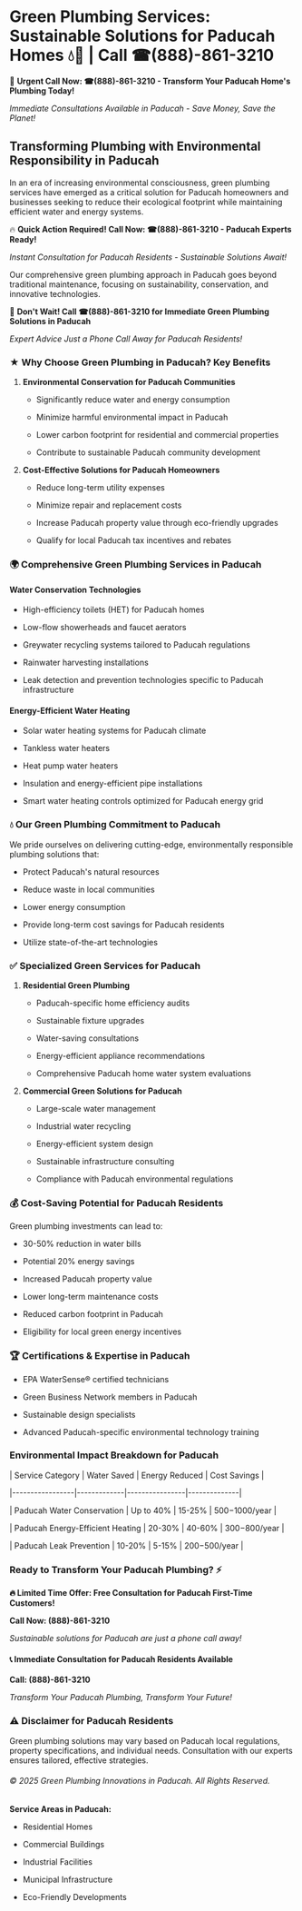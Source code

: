 # Green Plumbing Services: Sustainable Solutions for Paducah Homes 💧🌿 | Call ☎(888)-861-3210

🚨 **Urgent Call Now: ☎(888)-861-3210 - Transform Your Paducah Home's Plumbing Today!**
*Immediate Consultations Available in Paducah - Save Money, Save the Planet!*

## Transforming Plumbing with Environmental Responsibility in Paducah

In an era of increasing environmental consciousness, green plumbing services have emerged as a critical solution for Paducah homeowners and businesses seeking to reduce their ecological footprint while maintaining efficient water and energy systems. 

🔥 **Quick Action Required! Call Now: ☎(888)-861-3210 - Paducah Experts Ready!**
*Instant Consultation for Paducah Residents - Sustainable Solutions Await!*

Our comprehensive green plumbing approach in Paducah goes beyond traditional maintenance, focusing on sustainability, conservation, and innovative technologies.

🚨 **Don't Wait! Call ☎(888)-861-3210 for Immediate Green Plumbing Solutions in Paducah**
*Expert Advice Just a Phone Call Away for Paducah Residents!*

### ★ Why Choose Green Plumbing in Paducah? Key Benefits

1. **Environmental Conservation for Paducah Communities** 
   - Significantly reduce water and energy consumption
   - Minimize harmful environmental impact in Paducah
   - Lower carbon footprint for residential and commercial properties
   - Contribute to sustainable Paducah community development

2. **Cost-Effective Solutions for Paducah Homeowners** 
   - Reduce long-term utility expenses
   - Minimize repair and replacement costs
   - Increase Paducah property value through eco-friendly upgrades
   - Qualify for local Paducah tax incentives and rebates

### 🌍 Comprehensive Green Plumbing Services in Paducah

#### Water Conservation Technologies
- High-efficiency toilets (HET) for Paducah homes
- Low-flow showerheads and faucet aerators
- Greywater recycling systems tailored to Paducah regulations
- Rainwater harvesting installations
- Leak detection and prevention technologies specific to Paducah infrastructure

#### Energy-Efficient Water Heating
- Solar water heating systems for Paducah climate
- Tankless water heaters
- Heat pump water heaters
- Insulation and energy-efficient pipe installations
- Smart water heating controls optimized for Paducah energy grid

### 💧 Our Green Plumbing Commitment to Paducah

We pride ourselves on delivering cutting-edge, environmentally responsible plumbing solutions that:
- Protect Paducah's natural resources
- Reduce waste in local communities
- Lower energy consumption
- Provide long-term cost savings for Paducah residents
- Utilize state-of-the-art technologies

### ✅ Specialized Green Services for Paducah

1. **Residential Green Plumbing**
   - Paducah-specific home efficiency audits
   - Sustainable fixture upgrades
   - Water-saving consultations
   - Energy-efficient appliance recommendations
   - Comprehensive Paducah home water system evaluations

2. **Commercial Green Solutions for Paducah**
   - Large-scale water management
   - Industrial water recycling
   - Energy-efficient system design
   - Sustainable infrastructure consulting
   - Compliance with Paducah environmental regulations

### 💰 Cost-Saving Potential for Paducah Residents

Green plumbing investments can lead to:
- 30-50% reduction in water bills
- Potential 20% energy savings
- Increased Paducah property value
- Lower long-term maintenance costs
- Reduced carbon footprint in Paducah
- Eligibility for local green energy incentives

### 🏆 Certifications & Expertise in Paducah

- EPA WaterSense® certified technicians
- Green Business Network members in Paducah
- Sustainable design specialists
- Advanced Paducah-specific environmental technology training

### Environmental Impact Breakdown for Paducah

| Service Category | Water Saved | Energy Reduced | Cost Savings |
|-----------------|-------------|----------------|--------------|
| Paducah Water Conservation | Up to 40% | 15-25% | $500-$1000/year |
| Paducah Energy-Efficient Heating | 20-30% | 40-60% | $300-$800/year |
| Paducah Leak Prevention | 10-20% | 5-15% | $200-$500/year |

### Ready to Transform Your Paducah Plumbing? ⚡

**🔥 Limited Time Offer: Free Consultation for Paducah First-Time Customers!**

**Call Now: (888)-861-3210**
*Sustainable solutions for Paducah are just a phone call away!*

#### 📞 Immediate Consultation for Paducah Residents Available

**Call: (888)-861-3210**
*Transform Your Paducah Plumbing, Transform Your Future!*

### ⚠️ Disclaimer for Paducah Residents

Green plumbing solutions may vary based on Paducah local regulations, property specifications, and individual needs. Consultation with our experts ensures tailored, effective strategies.

###### © 2025 Green Plumbing Innovations in Paducah. All Rights Reserved.

**Service Areas in Paducah:** 
- Residential Homes
- Commercial Buildings
- Industrial Facilities
- Municipal Infrastructure
- Eco-Friendly Developments